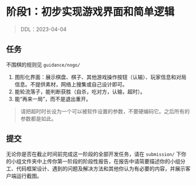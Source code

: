 # 阶段1：初步实现游戏界面和简单逻辑

> DDL：2023-04-04

## 任务

不围棋的规则见 `guidance/nogo/`

1. 图形化界面：展示棋盘、棋子、其他游戏操作按钮（认输）、玩家信息和对局信息。不提供素材，网络上搜集或自己设计即可。
2. 能轮流落子，能判断获胜（自杀，吃对方，认输，超时）。
3. 能“再来一局”，而不是退出重开。

> 请把超时时长设为一个可以被软件设置的参数，不要硬编码它。之后所有的参数都是如此。

## 提交

无论你是否在截止时间前完成这一阶段的全部开发任务，请在 `submission/` 下你的小组文件夹中上传你第一阶段的阶段性报告，在报告中请简要描述你的小组分工、代码框架设计、遇到的问题及解决方法和其他你认为有必要的内容，并展示客户端运行截图。
